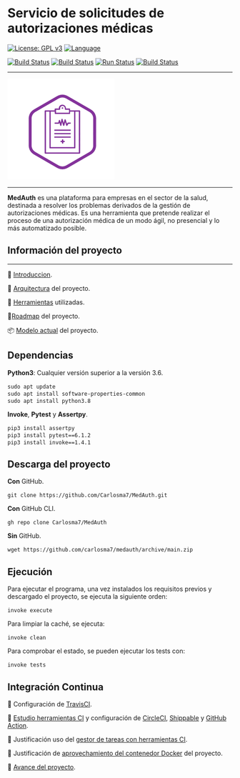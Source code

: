# Servicio de solicitudes de autorizaciones médicas

[![License: GPL v3](https://img.shields.io/badge/License-GPLv3-blue.svg)](https://www.gnu.org/licenses/gpl-3.0) [![Language](https://img.shields.io/badge/Language-Python-red.svg)](https://www.python.org/)

[![Build Status](https://travis-ci.com/Carlosma7/MedAuth.svg?branch=main)](https://travis-ci.com/Carlosma7/MedAuth) [![Build Status](https://circleci.com/gh/Carlosma7/MedAuth.svg?style=svg)](https://github.com/Carlosma7/MedAuth) [![Run Status](https://api.shippable.com/projects/5fca65728d5266000640fc4c/badge?branch=main)](https://app.shippable.com/github/Carlosma7/MedAuth/dashboard/jobs) [![Build Status](https://github.com/Carlosma7/MedAuth/workflows/GitHub-Actions-CI/badge.svg)](https://github.com/Carlosma7/MedAuth/actions?query=workflow%3AGitHub-Actions-CI)

---

![Logo MedAuth](./doc/img/logo_medauth.png "Logo MedAuth")

---

**MedAuth** es una plataforma para empresas en el sector de la salud, destinada a resolver los problemas derivados de la gestión de autorizaciones médicas. Es una herramienta que pretende realizar el proceso de una autorización médica de un modo ágil, no presencial y lo más automatizado posible.

## Información del proyecto

---

:hospital: [Introduccion](https://carlosma7.github.io/MedAuth/doc/descripcion_problema).

:triangular_ruler: [Arquitectura](https://carlosma7.github.io/MedAuth/doc/arquitectura) del proyecto.

:hammer: [Herramientas](https://carlosma7.github.io/MedAuth/doc/justificacion_herramientas) utilizadas.

:round_pushpin:[Roadmap](https://carlosma7.github.io/MedAuth/doc/roadmap) del proyecto.

:package: [Modelo actual](https://carlosma7.github.io/MedAuth/doc/modelo_inicial) del proyecto.

## Dependencias

**Python3**: Cualquier versión superior a la versión 3.6.

```shell
sudo apt update
sudo apt install software-properties-common
sudo apt install python3.8
```

**Invoke**, **Pytest** y **Assertpy**.

```shell
pip3 install assertpy
pip3 install pytest==6.1.2
pip3 install invoke==1.4.1
```

## Descarga del proyecto

**Con** GitHub.

```shell
git clone https://github.com/Carlosma7/MedAuth.git
```

**Con** GitHub CLI.

```shell
gh repo clone Carlosma7/MedAuth
```

**Sin** GitHub.

```shell
wget https://github.com/carlosma7/medauth/archive/main.zip
```

## Ejecución

Para ejecutar el programa, una vez instalados los requisitos previos y descargado el proyecto, se ejecuta la siguiente orden:

```shell
invoke execute
```

Para limpiar la caché, se ejecuta:

```shell
invoke clean
```

Para comprobar el estado, se pueden ejecutar los tests con:

```shell
invoke tests
```

## Integración Continua

:small_blue_diamond: Configuración de [TravisCI](https://carlosma7.github.io/MedAuth/doc/integracion_continua/configuracion_travis).

:small_blue_diamond: [Estudio herramientas CI](https://carlosma7.github.io/MedAuth/doc/integracion_continua/estudio_ci) y configuración de [CircleCI](https://carlosma7.github.io/MedAuth/doc/integracion_continua/configuracion_circleci), [Shippable](https://carlosma7.github.io/MedAuth/doc/integracion_continua/configuracion_shippable) y [GitHub Action](https://carlosma7.github.io/MedAuth/doc/integracion_continua/configuracion_github_action).

:small_blue_diamond: Justificación uso del [gestor de tareas con herramientas CI](https://carlosma7.github.io/MedAuth/doc/integracion_continua/justificacion_invoke).

:small_blue_diamond: Justificación de [aprovechamiento del contenedor Docker](https://carlosma7.github.io/MedAuth/doc/integracion_continua/justificacion_docker) del proyecto.

:small_blue_diamond: [Avance del proyecto](https://carlosma7.github.io/MedAuth/doc/avance_codigo_3).
